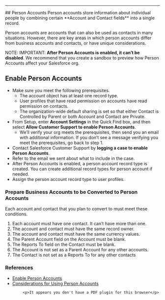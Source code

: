 <span id='person-accounts'></span>
<hr/>
## Person Accounts
Person accounts store information about individual people by combining certain  **Account and Contact fields** into a single record.

Person accounts are accounts that can also be used as contacts in many situations. However, there are key areas in which person accounts differ from business accounts and contacts, or have unique considerations.


NOTE:
IMPORTANT: **After Person Accounts is enabled, it can’t be disabled**. We recommend that you create a sandbox to preview how Person Accounts affect your Salesforce org.

## Enable Person Accounts

- Make sure you meet the following prerequisites.
    - The account object has at least one record type.
    - User profiles that have read permission on accounts have read permission on contacts.
    - The organization-wide default sharing is set so that either Contact is Controlled by Parent or both Account and Contact are Private.
- From Setup, enter **Account Settings** in the Quick Find box, and then select **Allow Customer Support to enable Person Accounts**.
    - We’ll verify your org meets the prerequisites, then send you an email with additional information. If you don’t see a message verifying you meet the prerequisites, go back to step 1.
- Contact Salesforce Customer Support by **logging a case to enable Person Accounts**.
- Refer to the email we sent about what to include in the case.
- After Person Accounts is enabled, a person account record type is created. You can create additional record types for person account if needed.
- Assign the person account record type to user profiles.


### Prepare Business Accounts to be Converted to Person Accounts
Each account and contact that you plan to convert to must meet these conditions.
1. Each account must have one contact. It can’t have more than one.
2. The account and contact must have the same record owner.
3. The account and contact must have the same currency values.
4. The Parent Account field on the Account must be blank.
5. The Reports To field on the Contact must be blank.
6. The Account is not set as a Parent Account for any other accounts.
7. The Contact is not set as a Reports To for any other contacts


### References
- [Enable Person Accounts](https://help.salesforce.com/articleView?id=account_person_enable.htm&type=5)
- [Considerations for Using Person Accounts](https://help.salesforce.com/articleView?id=account_person_behavior.htm&type=5) 

<object   data="https://resources.docs.salesforce.com/216/latest/en-us/sfdc/pdf/salesforce_B2C_implementation_guide.pdf" type="application/pdf" style="width: 100%; height: 800px;">

            <p>It appears you don't have a PDF plugin for this browser</p>
</object>
 
